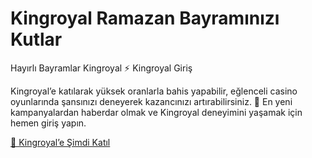 # Kingroyal Ramazan Bayramınızı Kutlar
Hayırlı Bayramlar Kingroyal ⚡ Kingroyal Giriş
<p>Kingroyal’e katılarak yüksek oranlarla bahis yapabilir, eğlenceli casino oyunlarında şansınızı deneyerek kazancınızı artırabilirsiniz. 🚀 En yeni kampanyalardan haberdar olmak ve Kingroyal deneyimini yaşamak için hemen giriş yapın.</p>
<a href="https://t.me/+vT5xydT9LLBlMzA0">🔗 Kingroyal’e Şimdi Katıl</a>

